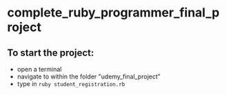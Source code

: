 # complete_ruby_programmer_final_project

## To start the project:
- open a terminal
- navigate to within the folder "udemy_final_project"
- type in `ruby student_registration.rb`
